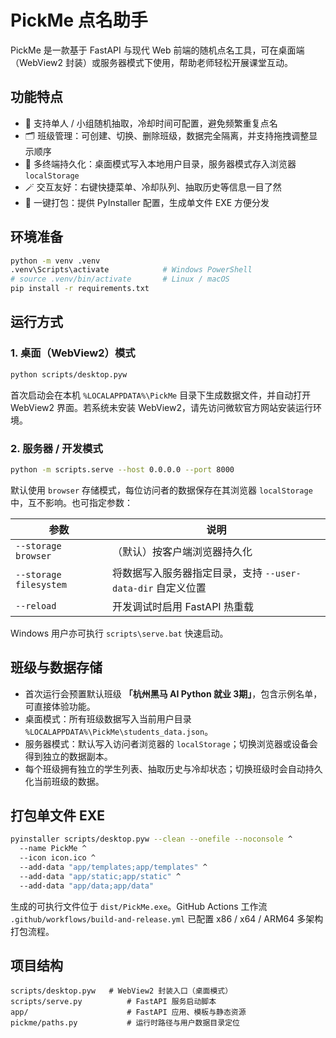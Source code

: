 # PickMe 点名助手

PickMe 是一款基于 FastAPI 与现代 Web 前端的随机点名工具，可在桌面端（WebView2 封装）或服务器模式下使用，帮助老师轻松开展课堂互动。

## 功能特点
- 🎯 支持单人 / 小组随机抽取，冷却时间可配置，避免频繁重复点名
- 🗂️ 班级管理：可创建、切换、删除班级，数据完全隔离，并支持拖拽调整显示顺序
- 💾 多终端持久化：桌面模式写入本地用户目录，服务器模式存入浏览器 `localStorage`
- 🪄 交互友好：右键快捷菜单、冷却队列、抽取历史等信息一目了然
- 🧳 一键打包：提供 PyInstaller 配置，生成单文件 EXE 方便分发

## 环境准备
```bash
python -m venv .venv
.venv\Scripts\activate            # Windows PowerShell
# source .venv/bin/activate       # Linux / macOS
pip install -r requirements.txt
```

## 运行方式

### 1. 桌面（WebView2）模式
```bash
python scripts/desktop.pyw
```
首次启动会在本机 `%LOCALAPPDATA%\PickMe` 目录下生成数据文件，并自动打开 WebView2 界面。若系统未安装 WebView2，请先访问微软官方网站安装运行环境。

### 2. 服务器 / 开发模式
```bash
python -m scripts.serve --host 0.0.0.0 --port 8000
```
默认使用 `browser` 存储模式，每位访问者的数据保存在其浏览器 `localStorage` 中，互不影响。也可指定参数：

| 参数 | 说明 |
| ---- | ---- |
| `--storage browser` | （默认）按客户端浏览器持久化 |
| `--storage filesystem` | 将数据写入服务器指定目录，支持 `--user-data-dir` 自定义位置 |
| `--reload` | 开发调试时启用 FastAPI 热重载 |

Windows 用户亦可执行 `scripts\serve.bat` 快速启动。

## 班级与数据存储
- 首次运行会预置默认班级 **「杭州黑马 AI Python 就业 3期」**，包含示例名单，可直接体验功能。
- 桌面模式：所有班级数据写入当前用户目录 `%LOCALAPPDATA%\PickMe\students_data.json`。
- 服务器模式：默认写入访问者浏览器的 `localStorage`；切换浏览器或设备会得到独立的数据副本。
- 每个班级拥有独立的学生列表、抽取历史与冷却状态；切换班级时会自动持久化当前班级的数据。

## 打包单文件 EXE
```bash
pyinstaller scripts/desktop.pyw --clean --onefile --noconsole ^
  --name PickMe ^
  --icon icon.ico ^
  --add-data "app/templates;app/templates" ^
  --add-data "app/static;app/static" ^
  --add-data "app/data;app/data"
```
生成的可执行文件位于 `dist/PickMe.exe`。GitHub Actions 工作流 `.github/workflows/build-and-release.yml` 已配置 x86 / x64 / ARM64 多架构打包流程。

## 项目结构
```
scripts/desktop.pyw   # WebView2 封装入口（桌面模式）
scripts/serve.py          # FastAPI 服务启动脚本
app/                      # FastAPI 应用、模板与静态资源
pickme/paths.py           # 运行时路径与用户数据目录定位
```





